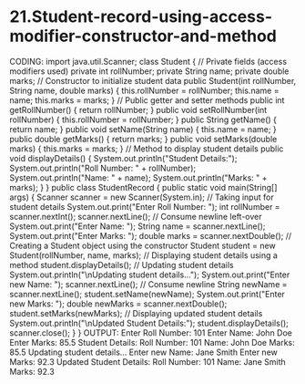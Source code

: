 # 21.Student-record-using-access-modifier-constructor-and-method
CODING:
import java.util.Scanner;
class Student {
// Private fields (access modifiers used)
private int rollNumber;
private String name;
private double marks;
// Constructor to initialize student data
public Student(int rollNumber, String name, double marks) {
this.rollNumber = rollNumber;
this.name = name;
this.marks = marks;
}
// Public getter and setter methods
public int getRollNumber() {
return rollNumber;
}
public void setRollNumber(int rollNumber) {
this.rollNumber = rollNumber;
}
public String getName() {
return name;
}
public void setName(String name) {
this.name = name;
}
public double getMarks() {
return marks;
}
public void setMarks(double marks) {
this.marks = marks;
}
// Method to display student details
public void displayDetails() {
System.out.println("Student Details:");
System.out.println("Roll Number: " + rollNumber);
System.out.println("Name: " + name);
System.out.println("Marks: " + marks);
}
}
public class StudentRecord {
public static void main(String[] args) {
Scanner scanner = new Scanner(System.in);
// Taking input for student details
System.out.print("Enter Roll Number: ");
int rollNumber = scanner.nextInt();
scanner.nextLine(); // Consume newline left-over
System.out.print("Enter Name: ");
String name = scanner.nextLine();
System.out.print("Enter Marks: ");
double marks = scanner.nextDouble();
// Creating a Student object using the constructor
Student student = new Student(rollNumber, name, marks);
// Displaying student details using a method
student.displayDetails();
// Updating student details
System.out.println("\nUpdating student details...");
System.out.print("Enter new Name: ");
scanner.nextLine(); // Consume newline
String newName = scanner.nextLine();
student.setName(newName);
System.out.print("Enter new Marks: ");
double newMarks = scanner.nextDouble();
student.setMarks(newMarks);
// Displaying updated student details
System.out.println("\nUpdated Student Details:");
student.displayDetails();
scanner.close();
}
}
OUTPUT:
Enter Roll Number: 101
Enter Name: John Doe
Enter Marks: 85.5
Student Details:
Roll Number: 101
Name: John Doe
Marks: 85.5
Updating student details...
Enter new Name: Jane Smith
Enter new Marks: 92.3
Updated Student Details:
Roll Number: 101
Name: Jane Smith
Marks: 92.3
